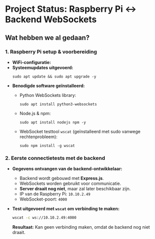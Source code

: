 # Project Status: Raspberry Pi ↔ Backend WebSockets

## Wat hebben we al gedaan?

### **1. Raspberry Pi setup & voorbereiding**
- **WiFi-configuratie:** 
- **Systeemupdates uitgevoerd:**
  ```
  sudo apt update && sudo apt upgrade -y
  ```
- **Benodigde software geïnstalleerd:**
  - Python WebSockets library:
    ```
    sudo apt install python3-websockets
    ```

  - Node.js & npm:
    ```
    sudo apt install nodejs npm -y
    ```

  - WebSocket testtool `wscat` (geïnstalleerd met sudo vanwege rechtenprobleem):
    ```
    sudo npm install -g wscat
    ```


### **2. Eerste connectietests met de backend**
- **Gegevens ontvangen van de backend-ontwikkelaar:**
  - Backend wordt gebouwd met **Express.js**.
  - WebSockets worden gebruikt voor communicatie.
  - **Server draait nog niet**, maar zal later beschikbaar zijn.
  - IP van de Raspberry Pi: `10.10.2.49`
  - WebSocket-poort: `4000`
  
- **Test uitgevoerd met `wscat` om verbinding te maken:**
  ```bash
  wscat -c ws://10.10.2.49:4000
  ```
  **Resultaat:** Kan geen verbinding maken, omdat de backend nog niet draait.